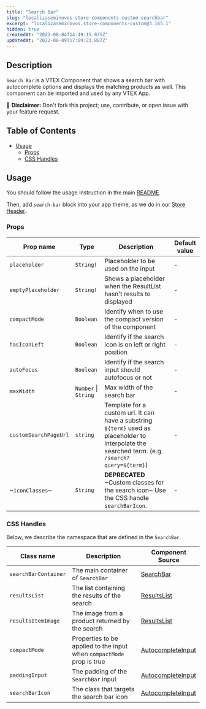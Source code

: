 ```yaml
---
title: "Search Bar"
slug: "localizaseminovos-store-components-custom-searchbar"
excerpt: "localizaseminovos.store-components-custom@3.165.1"
hidden: true
createdAt: "2022-08-04T14:49:15.975Z"
updatedAt: "2022-08-09T17:09:23.887Z"
---
```

## Description

`Search Bar` is a VTEX Component that shows a search bar with autocomplete options and displays the matching products as well. This component can be imported and used by any VTEX App.

:loudspeaker: **Disclaimer:** Don't fork this project; use, contribute, or open issue with your feature request.

## Table of Contents

- [Usage](#usage)
  - [Props](#props)
  - [CSS Handles](#css-handles)

## Usage

You should follow the usage instruction in the main [README](https://github.com/vtex-apps/store-components/blob/master/README.md#usage).

Then, add `search-bar` block into your app theme, as we do in our [Store Header](https://github.com/vtex-apps/store-header/blob/master/store/blocks.json).

### Props

| Prop name             | Type                                    | Description                                                                                                                                       | Default value |
| --------------------- | --------------------------------------- | ------------------------------------------------------------------------------------------------------------------------------------------------- | ------------- |
| `placeholder`         | `String!`                               | Placeholder to be used on the input                                                                                                               | -             |
| `emptyPlaceholder`    | `String!`                               | Shows a placeholder when the ResultList hasn't results to displayed                                                                               | -             |
| `compactMode`         | `Boolean`                               | Identify when to use the compact version of the component                                                                                         | -             |
| `hasIconLeft`         | `Boolean`                               | Identify if the search icon is on left or right position                                                                                          | -             |
| `autoFocus`           | `Boolean`                               | Identify if the search input should autofocus or not                                                                                              | -             |
| `maxWidth`            | `Number` \| `String`                    | Max width of the search bar                                                                                                                       | -             |
| `customSearchPageUrl` | `string`                                | Template for a custom url. It can have a substring `${term}` used as placeholder to interpolate the searched term. (e.g. `/search?query=${term}`) | -             |
| ~`iconClasses`~       | `String`                                | **DEPRECATED** ~Custom classes for the search icon~ Use the CSS handle `searchBarIcon`.                                                           | -             |

### CSS Handles

Below, we describe the namespace that are defined in the `SearchBar`.

| Class name           | Description                                                           | Component Source                                                                 |
| -------------------- | --------------------------------------------------------------------- | -------------------------------------------------------------------------------- |
| `searchBarContainer` | The main container of `SearchBar`                                     | [SearchBar](/react/components/SearchBar/components/SearchBar.js)                 |
| `resultsList`        | The list containing the results of the search                         | [ResultsList](/react/components/SearchBar/components/ResultsList.js)             |
| `resultsItemImage`   | The image from a product returned by the search                       | [ResultsList](/react/components/SearchBar/components/ResultsList.js)             |
| `compactMode`        | Properties to be applied to the input when `compactMode` prop is true | [AutocompleteInput](/react/components/SearchBar/components/AutocompleteInput.js) |
| `paddingInput`       | The padding of the `SearchBar` input                                  | [AutocompleteInput](/react/components/SearchBar/components/AutocompleteInput.js) |
| `searchBarIcon`      | The class that targets the search bar icon                            | [AutocompleteInput](/react/components/SearchBar/components/AutocompleteInput.js) |